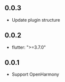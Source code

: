 ## 0.0.3

* Update plugin structure

## 0.0.2

* flutter: ">=3.7.0"

## 0.0.1

* Support OpenHarmony
